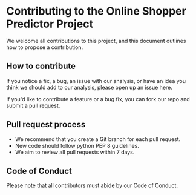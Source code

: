 # Contributing to the Online Shopper Predictor Project

We welcome all contributions to this project, and this document outlines how to propose a contribution.

## How to contribute

If you notice a fix, a bug, an issue with our analysis, or have an idea you think we should add to our analysis, 
please open up an issue here.  

If you'd like to contribute a feature or a bug fix, you can fork our repo and submit a pull request.  

## Pull request process

- We recommend that you create a Git branch for each pull request.
- New code should follow python PEP 8 guidelines.
- We aim to review all pull requests within 7 days. 

## Code of Conduct

Please note that all contributors must abide by our Code of Conduct.
